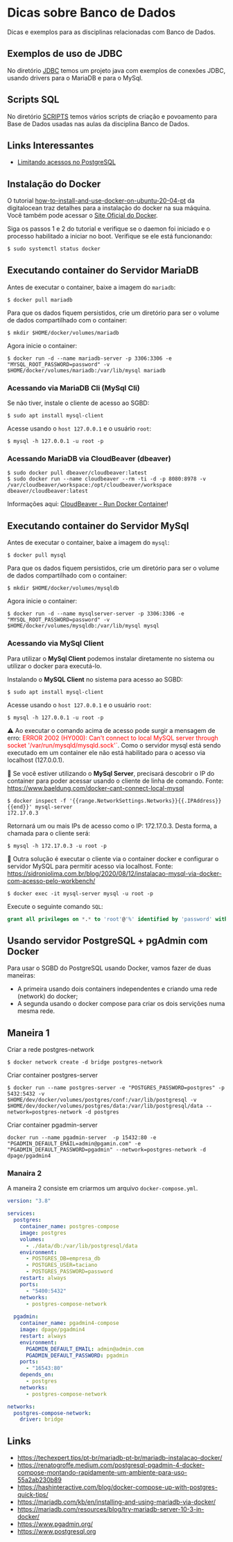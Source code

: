# Dicas sobre Banco de Dados

Dicas e exemplos para as disciplinas relacionadas com Banco de Dados.

## Exemplos de uso de JDBC

No diretório [JDBC](jdbc/) temos um projeto java com exemplos de conexões JDBC, usando drivers para o MariaDB e para o MySql.

## Scripts SQL

No diretório [SCRIPTS](scripts/) temos vários scripts de criação e povoamento para Base de Dados usadas nas aulas da disciplina Banco de Dados.

## Links Interessantes

* [Limitando acessos no PostgreSQL](https://ubiq.co/database-blog/how-to-limit-access-to-database-in-postgresql/)

## Instalação do Docker

O tutorial [how-to-install-and-use-docker-on-ubuntu-20-04-pt](https://www.digitalocean.com/community/tutorials/how-to-install-and-use-docker-on-ubuntu-20-04-pt) da digitalocean traz detalhes para a instalação do docker na sua máquina. Você também pode acessar o [Site Oficial do Docker](https://docs.docker.com/engine/install/ubuntu/).

Siga os passos 1 e 2 do tutorial e verifique se o daemon foi iniciado e o processo habilitado a iniciar no boot. Verifique se ele está funcionando:

```bash
$ sudo systemctl status docker
```

## Executando container do Servidor MariaDB

Antes de executar o container, baixe a imagem do `mariadb`:

```console
$ docker pull mariadb
```

Para que os dados fiquem persistidos, crie um diretório para ser o volume de dados compartilhado com o container:

```console
$ mkdir $HOME/docker/volumes/mariadb
```

Agora inicie o container:

```console
$ docker run -d --name mariadb-server -p 3306:3306 -e "MYSQL_ROOT_PASSWORD=password" -v $HOME/docker/volumes/mariadb:/var/lib/mysql mariadb
```

### Acessando via MariaDB Cli (MySql Cli)

Se não tiver, instale o cliente de acesso ao SGBD:

```console
$ sudo apt install mysql-client
```

Acesse usando o `host 127.0.0.1` e o usuário `root`:

```console
$ mysql -h 127.0.0.1 -u root -p
```

### Acessando MariaDB via CloudBeaver (dbeaver)

```console
$ sudo docker pull dbeaver/cloudbeaver:latest
$ sudo docker run --name cloudbeaver --rm -ti -d -p 8080:8978 -v /var/cloudbeaver/workspace:/opt/cloudbeaver/workspace dbeaver/cloudbeaver:latest
```
Informações aqui: [CloudBeaver - Run Docker Container](https://cloudbeaver.io/docs/Run-Docker-Container/)!

## Executando container do Servidor MySql

Antes de executar o container, baixe a imagem do `mysql`:

```console
$ docker pull mysql
```

Para que os dados fiquem persistidos, crie um diretório para ser o volume de dados compartilhado com o container:

```console
$ mkdir $HOME/docker/volumes/mysqldb
```

Agora inicie o container:

```console
$ docker run -d --name mysqlserver-server -p 3306:3306 -e "MYSQL_ROOT_PASSWORD=password" -v $HOME/docker/volumes/mysqldb:/var/lib/mysql mysql
```

### Acessando via MySql Client

Para utilizar o **MySql Client** podemos instalar diretamente no sistema ou utilizar o docker para executá-lo.

Instalando o **MySQL Client** no sistema para acesso ao SGBD:

```console
$ sudo apt install mysql-client
```

Acesse usando o `host 127.0.0.1` e o usuário `root`:

```console
$ mysql -h 127.0.0.1 -u root -p
```

:warning: Ao executar o comando acima de acesso pode surgir a mensagem de erro: <span style="color:red">ERROR 2002 (HY000): Can't connect to local MySQL server through socket '/var/run/mysqld/mysqld.sock'`</span>. Como o servidor mysql está sendo executado em um container ele não está habilitado para o acesso via localhost (127.0.0.1).

:pushpin: Se você estiver utilizando o **MySql Server**, precisará descobrir o IP do container para poder acessar usando o cliente de linha de comando. Fonte: https://www.baeldung.com/docker-cant-connect-local-mysql

```console
$ docker inspect -f '{{range.NetworkSettings.Networks}}{{.IPAddress}}{{end}}' mysql-server
172.17.0.3
```
Retornará um ou mais IPs de acesso como o IP: 172.17.0.3. Desta forma, a chamada para o cliente será:

```console
$ mysql -h 172.17.0.3 -u root -p
```

:pushpin: Outra solução é executar o cliente via o container docker e configurar o servidor MySQL para permitir acesso via localhost. Fonte: https://sidroniolima.com.br/blog/2020/08/12/instalacao-mysql-via-docker-com-acesso-pelo-workbench/

```console
$ docker exec -it mysql-server mysql -u root -p
```
Execute o seguinte comando `SQL`:
```sql
grant all privileges on *.* to 'root'@'%' identified by 'password' with grant option;
```

## Usando servidor PostgreSQL + pgAdmin com Docker

Para usar o SGBD do PostgreSQL usando Docker, vamos fazer de duas maneiras:
* A primeira usando dois containers independentes e criando uma rede (network) do docker;
* A segunda usando o docker compose para criar os dois servições numa mesma rede.

## Maneira 1

Criar a rede postgres-network
```console
$ docker network create -d bridge postgres-network
```

Criar container postgres-server

```console
$ docker run --name postgres-server -e "POSTGRES_PASSWORD=postgres" -p 5432:5432 -v $HOME/dev/docker/volumes/postgres/conf:/var/lib/postgresql -v $HOME/dev/docker/volumes/postgres/data:/var/lib/postgresql/data --network=postgres-network -d postgres
```

Criar container pgadmin-server

```console
docker run --name pgadmin-server  -p 15432:80 -e "PGADMIN_DEFAULT_EMAIL=admin@pgamin.com" -e "PGADMIN_DEFAULT_PASSWORD=pgadmin" --network=postgres-network -d dpage/pgadmin4
```

### Manaira 2

A maneira 2 consiste em criarmos um arquivo `docker-compose.yml`.

```yaml
version: "3.8"

services:
  postgres:
    container_name: postgres-compose
    image: postgres
    volumes:
      - ./data/db:/var/lib/postgresql/data
    environment:
      - POSTGRES_DB=empresa_db
      - POSTGRES_USER=taciano
      - POSTGRES_PASSWORD=password
    restart: always
    ports:
      - "5400:5432"
    networks:
      - postgres-compose-network
  
  pgadmin:
    container_name: pgadmin4-compose
    image: dpage/pgadmin4
    restart: always
    environment:
      PGADMIN_DEFAULT_EMAIL: admin@admin.com
      PGADMIN_DEFAULT_PASSWORD: pgadmin
    ports:
      - "16543:80"
    depends_on:
      - postgres
    networks:
      - postgres-compose-network

networks: 
  postgres-compose-network:
    driver: bridge
```

## Links

* https://techexpert.tips/pt-br/mariadb-pt-br/mariadb-instalacao-docker/
* https://renatogroffe.medium.com/postgresql-pgadmin-4-docker-compose-montando-rapidamente-um-ambiente-para-uso-55a2ab230b89
* https://hashinteractive.com/blog/docker-compose-up-with-postgres-quick-tips/
* https://mariadb.com/kb/en/installing-and-using-mariadb-via-docker/
* https://mariadb.com/resources/blog/try-mariadb-server-10-3-in-docker/
* https://www.pgadmin.org/
* https://www.postgresql.org
